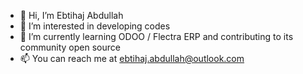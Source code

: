 - 👋 Hi, I’m Ebtihaj Abdullah
- 👀 I’m interested in developing codes
- 🌱 I’m currently learning ODOO / Flectra ERP and contributing to its community open source
- 📫 You can reach me at ebtihaj.abdullah@outlook.com

<!---
IbtiJinn/IbtiJinn is a ✨ special ✨ repository because its `README.md` (this file) appears on your GitHub profile.
You can click the Preview link to take a look at your changes.
--->
